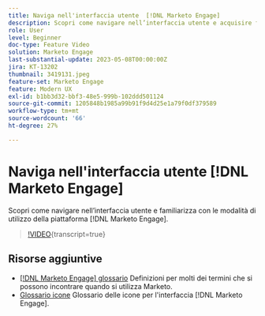 ```yaml
---
title: Naviga nell'interfaccia utente  [!DNL Marketo Engage]
description: Scopri come navigare nell’interfaccia utente e acquisire familiarità con la piattaforma  [!DNL Marketo Engage] .
role: User
level: Beginner
doc-type: Feature Video
solution: Marketo Engage
last-substantial-update: 2023-05-08T00:00:00Z
jira: KT-13202
thumbnail: 3419131.jpeg
feature-set: Marketo Engage
feature: Modern UX
exl-id: b1bb3d32-bbf3-48e5-999b-102ddd501124
source-git-commit: 1205848b1985a99b91f9d4d25e1a79f0df379589
workflow-type: tm+mt
source-wordcount: '66'
ht-degree: 27%

---
```


# Naviga nell&#39;interfaccia utente [!DNL Marketo Engage]

Scopri come navigare nell’interfaccia utente e familiarizza con le modalità di utilizzo della piattaforma [!DNL Marketo Engage].

>[!VIDEO](https://video.tv.adobe.com/v/3419131/?learn=on){transcript=true}

## Risorse aggiuntive

* [[!DNL Marketo Engage] glossario](https://experienceleague.adobe.com/docs/marketo/using/getting-started-with-marketo/marketo-glossary.html?lang=it)
Definizioni per molti dei termini che si possono incontrare quando si utilizza Marketo.
* [Glossario icone](https://experienceleague.adobe.com/docs/marketo/using/product-docs/marketo-engage-modern-ux/icon-glossary.html?lang=it)
Glossario delle icone per l&#39;interfaccia [!DNL Marketo Engage].
